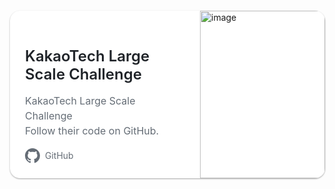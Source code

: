 <style>
.card-container {
    max-width: 100%;
    width: 900px;
    border-radius: 16px;
    background: white;
    box-shadow: 0 1px 3px rgba(0,0,0,0.12), 0 1px 2px rgba(0,0,0,0.24);
    display: flex;
    margin: 20px;
    overflow: hidden;
}

.content {
    flex: 1;
    padding: 24px;
}

.title {
    font-family: -apple-system, BlinkMacSystemFont, "Segoe UI", Roboto, Helvetica, Arial, sans-serif;
    font-size: 24px;
    font-weight: 600;
    color: #1f2328;
    margin-bottom: 16px;
}

.description {
    font-family: -apple-system, BlinkMacSystemFont, "Segoe UI", Roboto, Helvetica, Arial, sans-serif;
    font-size: 16px;
    color: #656d76;
    margin-bottom: 16px;
    line-height: 1.5;
}

.github-link {
    display: flex;
    align-items: center;
    gap: 8px;
    text-decoration: none;
    color: #656d76;
    font-family: -apple-system, BlinkMacSystemFont, "Segoe UI", Roboto, Helvetica, Arial, sans-serif;
}

.github-icon {
    width: 24px;
    height: 24px;
}

.image-container {
    width: 200px;
    overflow: hidden;
}

.image-container img {
    width: 100%;
    height: 100%;
    object-fit: cover;
}
</style>
</head>
<body>
<div class="card-container">
    <div class="content">
        <h1 class="title">KakaoTech Large Scale Challenge</h1>
        <p class="description">KakaoTech Large Scale Challenge<br>Follow their code on GitHub.</p>
        <a href="#" class="github-link">
            <svg height="24" aria-hidden="true" viewBox="0 0 16 16" version="1.1" width="24" class="github-icon">
                <path fill="#656d76" d="M8 0c4.42 0 8 3.58 8 8a8.013 8.013 0 0 1-5.45 7.59c-.4.08-.55-.17-.55-.38 0-.27.01-1.13.01-2.2 0-.75-.25-1.23-.54-1.48 1.78-.2 3.65-.88 3.65-3.95 0-.88-.31-1.59-.82-2.15.08-.2.36-1.02-.08-2.12 0 0-.67-.22-2.2.82-.64-.18-1.32-.27-2-.27-.68 0-1.36.09-2 .27-1.53-1.03-2.2-.82-2.2-.82-.44 1.1-.16 1.92-.08 2.12-.51.56-.82 1.28-.82 2.15 0 3.06 1.86 3.75 3.64 3.95-.23.2-.44.55-.51 1.07-.46.21-1.61.55-2.33-.66-.15-.24-.6-.83-1.23-.82-.67.01-.27.38.01.53.34.19.73.9.82 1.13.16.45.68 1.31 2.69.94 0 .67.01 1.3.01 1.49 0 .21-.15.45-.55.38A7.995 7.995 0 0 1 0 8c0-4.42 3.58-8 8-8Z"></path>
            </svg>
            GitHub
        </a>
    </div>
    <div class="image-container">
        <img width="98" alt="image" src="https://github.com/user-attachments/assets/9b646286-3e42-4f3a-be1a-8f9bdfbf76a1" />
    </div>
</div>
</body>
</html>